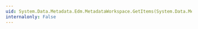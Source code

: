 ```yaml
---
uid: System.Data.Metadata.Edm.MetadataWorkspace.GetItems(System.Data.Metadata.Edm.DataSpace)
internalonly: False
---
```

